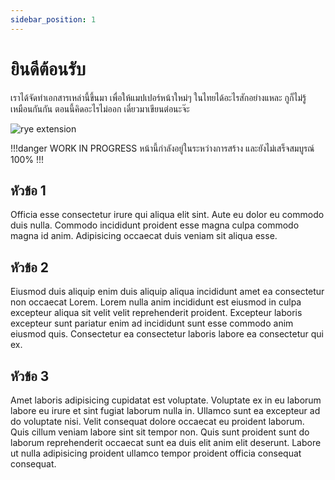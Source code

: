 ```yaml
---
sidebar_position: 1
---
```


# ยินดีต้อนรับ
เราได้จัดทำเอกสารเหล่านี้ขึ้นมา เพื่อให้แมปเปอร์หน้าใหม่ๆ ในไทยได้อะไรสักอย่างแหละ กูก็ไม่รู้เหมือนกันกัน ตอนนี้คิดอะไรไม่ออก เดี๋ยวมาเขียนต่อนะจ๊ะ

![rye extension](https://cdn.discordapp.com/attachments/531833851375386634/1061735180840206360/image.png)

!!!danger WORK IN PROGRESS
หน้านี้กำลังอยู่ในระหว่างการสร้าง และยังไม่เสร็จสมบูรณ์ 100%
!!!

## หัวข้อ 1
Officia esse consectetur irure qui aliqua elit sint. Aute eu dolor eu commodo duis nulla. Commodo incididunt proident esse magna culpa commodo magna id anim. Adipisicing occaecat duis veniam sit aliqua esse.

## หัวข้อ 2
Eiusmod duis aliquip enim duis aliquip aliqua incididunt amet ea consectetur non occaecat Lorem. Lorem nulla anim incididunt est eiusmod in culpa excepteur aliqua sit velit velit reprehenderit proident. Excepteur laboris excepteur sunt pariatur enim ad incididunt sunt esse commodo anim eiusmod quis. Consectetur ea consectetur laboris labore ea consectetur qui ex.

## หัวข้อ 3
Amet laboris adipisicing cupidatat est voluptate. Voluptate ex in eu laborum labore eu irure et sint fugiat laborum nulla in. Ullamco sunt ea excepteur ad do voluptate nisi. Velit consequat dolore occaecat eu proident laborum. Quis cillum veniam labore sint sit tempor non. Quis sunt proident sunt do laborum reprehenderit occaecat sunt ea duis elit anim elit deserunt. Labore ut nulla adipisicing proident ullamco tempor proident officia consequat consequat.
